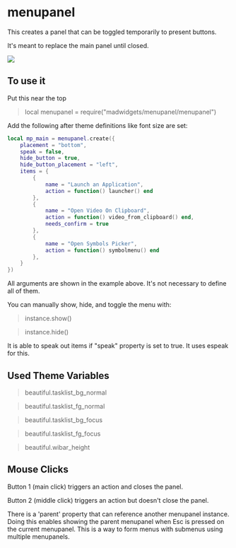 # menupanel

This creates a panel that can be toggled temporarily to present buttons.

It's meant to replace the main panel until closed.

![](https://i.imgur.com/RNzCGCX.jpg)

## To use it

Put this near the top
>local menupanel = require("madwidgets/menupanel/menupanel")

Add the following after theme definitions like font size are set:

```lua
local mp_main = menupanel.create({ 
    placement = "bottom",
    speak = false,
    hide_button = true,
    hide_button_placement = "left",
    items = {
        {
            name = "Launch an Application",
            action = function() launcher() end
        },
        {
            name = "Open Video On Clipboard",
            action = function() video_from_clipboard() end,
            needs_confirm = true
        },
        {
            name = "Open Symbols Picker",
            action = function() symbolmenu() end
        },
    }
})
```

All arguments are shown in the example above. It's not necessary to define all of them.

You can manually show, hide, and toggle the menu with:

>instance.show()

>instance.hide()

It is able to speak out items if "speak" property is set to true. It uses espeak for this.

## Used Theme Variables

>beautiful.tasklist_bg_normal

>beautiful.tasklist_fg_normal

>beautiful.tasklist_bg_focus

>beautiful.tasklist_fg_focus

>beautiful.wibar_height

## Mouse Clicks

Button 1 (main click) triggers an action and closes the panel.

Button 2 (middle click) triggers an action but doesn't close the panel.

There is a 'parent' property that can reference another menupanel instance.
Doing this enables showing the parent menupanel when Esc is pressed on the current menupanel.
This is a way to form menus with submenus using multiple menupanels. 